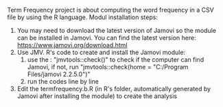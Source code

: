 Term Frequency project is about computing the word frequency in a CSV file by using the R language.
Modul installation steps:
1. You may need to download the latest version of Jamovi so the module can be installed in Jamovi. You can find the latest version here: https://www.jamovi.org/download.html
2. Use JMV. R's code to create and install the Jamovi module: 
    1. use the : "jmvtools::check()" to check if the computer can find Jamovi, if not, run "jmvtools::check(home = "C:/Program Files/jamovi 2.2.5.0")"
    2. run the codes line by line
3. Edit the termfrequency.b.R (in R's folder, automatically generated by Jamovi after installing the module) to create the analysis
